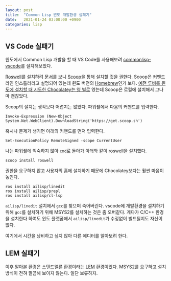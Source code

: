 ```yaml
---
layout: post
title:  "Common Lisp 윈도 개발환경 실패기"
date:   2021-01-24 03:00:00 +0900
categories: lisp
---
```


## VS Code 실패기

윈도에서 Common Lisp 개발을 할 때 VS Code를 사용해보려 [commonlisp-vscode](https://marketplace.visualstudio.com/items?itemName=ailisp.commonlisp-vscode)를 설치해보았다.

[Roswell](https://github.com/roswell/roswell)를 설치하려 [문서](https://github.com/roswell/roswell/wiki/Installation#windows)를 보니 [Scoop](https://scoop.sh/)을 통해 설치할 것을 권한다. Scoop은 커맨드라인 인스톨러라고 설명되어 있는데 윈도 버전의 [Homebrew](https://brew.sh/)인가 보다. [예전 루비를 윈도에 설치할 때 시도한 Chocolatey는 영 별로](http://dalinaum.github.io/windows/ruby/2018/03/03/windows-ruby.html) 였는데 Scoop은 로컬에 설치해서 그나마 괜찮았다.

Scoop의 설치는 생각보다 어렵지는 않았다. 파워쉘에서 다음의 커맨드를 입력한다.

```
Invoke-Expression (New-Object System.Net.WebClient).DownloadString('https://get.scoop.sh')
```

혹시나 문제가 생기면 아래의 커맨드를 먼저 입력한다.

```
Set-ExecutionPolicy RemoteSigned -scope CurrentUser
```

나는 파워쉘에 익숙하지 않아 `cmd`로 돌아가 아래와 같이 roswell을 설치했다.

```
scoop install roswell
```

권한을 요구하지 않고 사용자의 홈에 설치하기 때문에 Chocolatey보다는 훨씬 마음이 놓인다.

```
ros install ailisp/linedit
ros install ailisp/prepl
ros install ailisp/cl-lsp
```

`ailisp/linedit` 설치에서 `gcc`를 찾으며 죽어버린다. vscode에 개발환경을 설치하기 위해 `gcc`를 설치하기 위해 MSYS2를 설치하는 것은 좀 오버같다. 게다가 C/C++ 환경을 설치한다 하여도 윈도 플랫폼에서 `ailisp/linedit`가 수정없이 빌드될지도 자신이 없다.

여기에서 시간을 낭비하고 싶지 않아 다른 에디터를 알아보려 한다.

## LEM 실패기

이후 알아본 환경은 스탠드얼론 환경이라는 [LEM](https://github.com/lem-project/lem/wiki/Windows-Platform) 환경이었다. MSYS2를 요구하고 설치방식이 전혀 깔끔해 보이지 않는다. 일단 보류하자.
